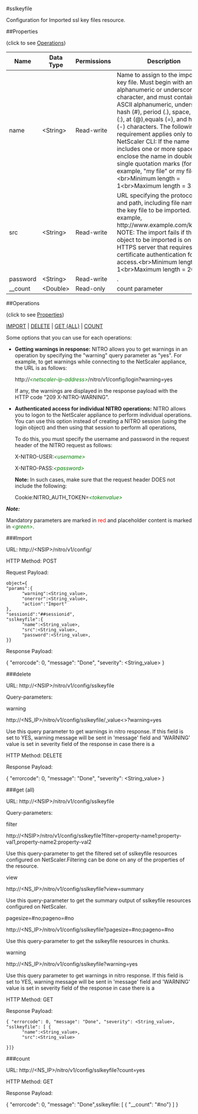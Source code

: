 #sslkeyfile

Configuration for Imported ssl key files resource.


##Properties 
<span>(click to see [Operations](#operations))</span>


<table><thead><tr><th>Name</th><th> Data Type</th><th> Permissions</th><th>Description</th></tr></thead><tbody><tr><td>name</td><td>&lt;String></td><td>Read-write</td><td>Name to assign to the imported key file. Must begin with an ASCII alphanumeric or underscore(_) character, and must contain only ASCII alphanumeric, underscore, hash (#), period (.), space, colon (:), at (@),equals (=), and hyphen (-) characters. The following requirement applies only to the NetScaler CLI: If the name includes one or more spaces, enclose the name in double or single quotation marks (for example, "my file" or my file).&lt;br>Minimum length = 1&lt;br>Maximum length = 31</td><tr><tr><td>src</td><td>&lt;String></td><td>Read-write</td><td>URL specifying the protocol, host, and path, including file name, to the key file to be imported. For example, http://www.example.com/key_file. NOTE: The import fails if the object to be imported is on an HTTPS server that requires client certificate authentication for access.&lt;br>Minimum length = 1&lt;br>Maximum length = 2047</td><tr><tr><td>password</td><td>&lt;String></td><td>Read-write</td><td>.</td><tr><tr><td>__count</td><td>&lt;Double></td><td>Read-only</td><td>count parameter</td><tr></tbody></table>
##Operations 
<span>(click to see [Properties](#properties))</span>


[IMPORT](#import) | [DELETE](#delete) | [GET (ALL)](#get-(all)) | [COUNT](#count)


Some options that you can use for each operations:
<ul><li><p><b>Getting warnings in response:</b> NITRO allows you to get warnings in an operation by specifying the "warning" query parameter as "yes". For example, to get warnings while connecting to the NetScaler appliance, the URL is as follows:</p><p>http://<span style="color:green;font-style:italic;">&lt;netscaler-ip-address&gt;</span>/nitro/v1/config/login?warning=yes</p><p>If any, the warnings are displayed in the response payload with the HTTP code "209 X-NITRO-WARNING".</p></li><li><p><b>Authenticated access for individual NITRO operations:</b> NITRO allows you to logon to the NetScaler appliance to perform individual operations. You can use this option instead of creating a NITRO session (using the login object) and then using that session to perform all operations,</p><p>To do this, you must specify the username and password in the request header of the NITRO request as follows:</p><p>X-NITRO-USER:<span style="color:green;font-style:italic;">&lt;username&gt;</span></p><p>X-NITRO-PASS:<span style="color:green;font-style:italic;">&lt;password&gt;</span></p><p><b>Note:</b> In such cases, make sure that the request header DOES not include the following:</p><p>Cookie:NITRO_AUTH_TOKEN=<span style="color:green;font-style:italic;">&lt;tokenvalue&gt;</span></p></li></ul>



***Note:*** 
Mandatory parameters are marked in <span style="color:#FF0000;">red</span> and placeholder content is marked in <span style="color:green;font-style:italic">&lt;green&gt;</span>.

###Import



URL: http://&lt;NSIP&gt;/nitro/v1/config/
HTTP Method: POST
Request Payload: ```object={"params":{      "warning":<String_value>,      "onerror":<String_value>,      "action":"Import"},"sessionid":"##sessionid","sslkeyfile":{      "name":<String_value>,      "src":<String_value>,      "password":<String_value>,}}```
Response Payload: 
{ "errorcode": 0, "message": "Done", "severity": <String_value> }


###delete



URL: http://&lt;NSIP&gt;/nitro/v1/config/sslkeyfile
Query-parameters:
warning
http://&lt;NS_IP&gt;/nitro/v1/config/sslkeyfile/_value&lt;&gt;?warning=yes
Use this query parameter to get warnings in nitro response. If this field is set to YES, warning message will be sent in 'message' field and 'WARNING' value is set in severity field of the response in case there is a



HTTP Method: DELETE
Response Payload: 
{ "errorcode": 0, "message": "Done", "severity": <String_value> }


###get (all)



URL: http://&lt;NSIP&gt;/nitro/v1/config/sslkeyfile
Query-parameters:
filter
http://&lt;NSIP&gt;/nitro/v1/config/sslkeyfile?filter=property-name1:property-val1,property-name2:property-val2
Use this query-parameter to get the filtered set of sslkeyfile resources configured on NetScaler.Filtering can be done on any of the properties of the resource.


view
http://&lt;NS_IP&gt;/nitro/v1/config/sslkeyfile?view=summary
Use this query-parameter to get the summary output of sslkeyfile resources configured on NetScaler.


pagesize=#no;pageno=#no
http://&lt;NS_IP&gt;/nitro/v1/config/sslkeyfile?pagesize=#no;pageno=#no
Use this query-parameter to get the sslkeyfile resources in chunks.


warning
http://&lt;NS_IP&gt;/nitro/v1/config/sslkeyfile?warning=yes
Use this query parameter to get warnings in nitro response. If this field is set to YES, warning message will be sent in 'message' field and 'WARNING' value is set in severity field of the response in case there is a



HTTP Method: GET
Response Payload: ```{ "errorcode": 0, "message": "Done", "severity": <String_value>, "sslkeyfile": [ {      "name":<String_value>,      "src":<String_value>}]}```



###count



URL: http://&lt;NS_IP&gt;/nitro/v1/config/sslkeyfile?count=yes
HTTP Method: GET
Response Payload: 
{ "errorcode": 0, "message": "Done",sslkeyfile: [ { "__count": "#no"} ] }


